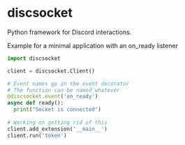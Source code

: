# discsocket

Python framework for Discord interactions.

Example for a minimal application with an on_ready listener
```py
import discsocket

client = discsocket.Client()

# Event names go in the event decorator
# The function can be named whatever
@discsocket.event('on_ready')
async def ready():
  print("Socket is connected")
 
# Working on getting rid of this
client.add_extension('__main__')
client.run('token')
```
